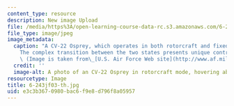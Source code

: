 ```yaml
---
content_type: resource
description: New image Upload
file: /media/https%3A/open-learning-course-data-rc.s3.amazonaws.com/6-243j-dynamics-of-nonlinear-systems-fall-2003/e3c3b3670980bac6f9e8d796f8a05957_6-243jf03-th.jpg
file_type: image/jpeg
image_metadata:
  caption: "A CV-22 Osprey, which operates in both rotorcraft and fixed-wing configurations.\_\
    The complex transition between the two states presents unique control challenges.\
    \ (Image is taken from\_[U.S. Air Force Web site](http://www.af.mil).)"
  credit: ''
  image-alt: A photo of an CV-22 Osprey in rotorcraft mode, hovering above the ground.
resourcetype: Image
title: 6-243jf03-th.jpg
uid: e3c3b367-0980-bac6-f9e8-d796f8a05957
---
```

